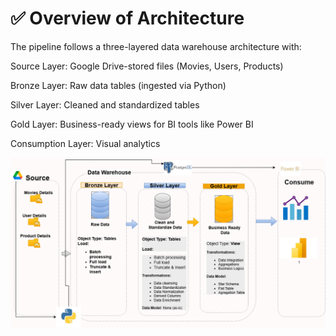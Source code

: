 # ✅ Overview of Architecture
The pipeline follows a three-layered data warehouse architecture with:

Source Layer: Google Drive-stored files (Movies, Users, Products)

Bronze Layer: Raw data tables (ingested via Python)

Silver Layer: Cleaned and standardized tables

Gold Layer: Business-ready views for BI tools like Power BI

Consumption Layer: Visual analytics

![Architecture flow](https://github.com/Eigjr/Movie-Project/blob/f01340cdb1781fe21ea9ea18ce381c4016eb0616/movie%20architecture.png)
